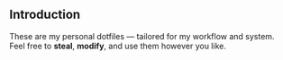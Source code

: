## Introduction

These are my personal dotfiles — tailored for my workflow and system.  
Feel free to **steal**, **modify**, and use them however you like.
